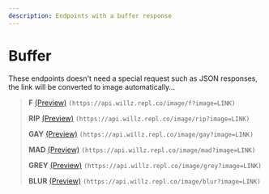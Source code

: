 ```yaml
---
description: Endpoints with a buffer response
---
```


# Buffer

These endpoints doesn't need a special request such as JSON responses, the link will be converted to image automatically...

> **F** [\(Preview\)](https://api.willz.repl.co/image/f?image=https://i.imgur.com/hVg37GD.png) `(https://api.willz.repl.co/image/f?image=LINK)`
>
> **RIP** [\(Preview\)](https://api.willz.repl.co/image/rip?image=https://i.imgur.com/hVg37GD.png) `(https://api.willz.repl.co/image/rip?image=LINK)`
>
> **GAY** [\(Preview\)](https://api.willz.repl.co/image/gay?image=https://i.imgur.com/hVg37GD.png) `(https://api.willz.repl.co/image/gay?image=LINK)`
>
> **MAD** [\(Preview\)](https://api.willz.repl.co/image/mad?image=https://i.imgur.com/hVg37GD.png) `(https://api.willz.repl.co/image/mad?image=LINK)`
>
> **GREY** [\(Preview\)](https://api.willz.repl.co/image/grey?image=https://i.imgur.com/hVg37GD.png) `(https://api.willz.repl.co/image/grey?image=LINK)`
>
> **BLUR** [\(Preview\)](https://api.willz.repl.co/image/blur?image=https://i.imgur.com/hVg37GD.png) `(https://api.willz.repl.co/image/blur?image=LINK)`

